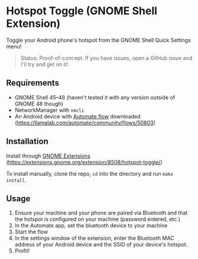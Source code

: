 # Hotspot Toggle (GNOME Shell Extension)

Toggle your Android phone's hotspot from the GNOME Shell Quick Settings menu!

> Status: Proof-of-concept. If you have issues, open a GitHub issue and I'll try and get on it!

## Requirements

- GNOME Shell 45–48 (haven't tested it with any version outside of GNOME 48 though)
- NetworkManager with `nmcli`
- An Android device with [Automate flow](https://llamalab.com/automate/community/flows/50803) downloaded (https://llamalab.com/automate/community/flows/50803)

## Installation

Install through [GNOME Extensions](https://extensions.gnome.org/extension/8508/hotspot-toggle/) (https://extensions.gnome.org/extension/8508/hotspot-toggle/)

To install manually, clone the repo, `cd` into the directory and run `make install`.

## Usage

1. Ensure your machine and your phone are paired via Bluetooth and that the hotspot is configured on your machine (password entered, etc.)
2. In the Automate app, set the bluetooth device to your machine
3. Start the flow
4. In the settings window of the extension, enter the Bluetooth MAC address of your Android device and the SSID of your device's hotspot.
5. Profit!
